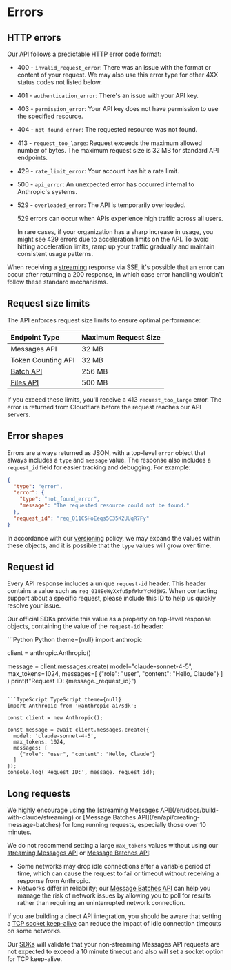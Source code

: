 # Errors

## HTTP errors

Our API follows a predictable HTTP error code format:

* 400 - `invalid_request_error`: There was an issue with the format or content of your request. We may also use this error type for other 4XX status codes not listed below.
* 401 - `authentication_error`: There's an issue with your API key.
* 403 - `permission_error`: Your API key does not have permission to use the specified resource.
* 404 - `not_found_error`: The requested resource was not found.
* 413 - `request_too_large`: Request exceeds the maximum allowed number of bytes. The maximum request size is 32 MB for standard API endpoints.
* 429 - `rate_limit_error`: Your account has hit a rate limit.
* 500 - `api_error`: An unexpected error has occurred internal to Anthropic's systems.
* 529 - `overloaded_error`: The API is temporarily overloaded.

  <Warning>
    529 errors can occur when APIs experience high traffic across all users.

    In rare cases, if your organization has a sharp increase in usage, you might see 429 errors due to acceleration limits on the API. To avoid hitting acceleration limits, ramp up your traffic gradually and maintain consistent usage patterns.
  </Warning>

When receiving a [streaming](/en/docs/build-with-claude/streaming) response via SSE, it's possible that an error can occur after returning a 200 response, in which case error handling wouldn't follow these standard mechanisms.

## Request size limits

The API enforces request size limits to ensure optimal performance:

| Endpoint Type                                            | Maximum Request Size |
| :------------------------------------------------------- | :------------------- |
| Messages API                                             | 32 MB                |
| Token Counting API                                       | 32 MB                |
| [Batch API](/en/docs/build-with-claude/batch-processing) | 256 MB               |
| [Files API](/en/docs/build-with-claude/files)            | 500 MB               |

If you exceed these limits, you'll receive a 413 `request_too_large` error. The error is returned from Cloudflare before the request reaches our API servers.

## Error shapes

Errors are always returned as JSON, with a top-level `error` object that always includes a `type` and `message` value. The response also includes a `request_id` field for easier tracking and debugging. For example:

```JSON JSON theme={null}
{
  "type": "error",
  "error": {
    "type": "not_found_error",
    "message": "The requested resource could not be found."
  },
  "request_id": "req_011CSHoEeqs5C35K2UUqR7Fy"
}
```

In accordance with our [versioning](/en/api/versioning) policy, we may expand the values within these objects, and it is possible that the `type` values will grow over time.

## Request id

Every API response includes a unique `request-id` header. This header contains a value such as `req_018EeWyXxfu5pfWkrYcMdjWG`. When contacting support about a specific request, please include this ID to help us quickly resolve your issue.

Our official SDKs provide this value as a property on top-level response objects, containing the value of the `request-id` header:

<CodeGroup>
  ```Python Python theme={null}
  import anthropic

  client = anthropic.Anthropic()

  message = client.messages.create(
      model="claude-sonnet-4-5",
      max_tokens=1024,
      messages=[
          {"role": "user", "content": "Hello, Claude"}
      ]
  )
  print(f"Request ID: {message._request_id}")
  ```

  ```TypeScript TypeScript theme={null}
  import Anthropic from '@anthropic-ai/sdk';

  const client = new Anthropic();

  const message = await client.messages.create({
    model: 'claude-sonnet-4-5',
    max_tokens: 1024,
    messages: [
      {"role": "user", "content": "Hello, Claude"}
    ]
  });
  console.log('Request ID:', message._request_id);
  ```
</CodeGroup>

## Long requests

<Warning>
  We highly encourage using the [streaming Messages API](/en/docs/build-with-claude/streaming) or [Message Batches API](/en/api/creating-message-batches) for long running requests, especially those over 10 minutes.
</Warning>

We do not recommend setting a large `max_tokens` values without using our [streaming Messages API](/en/docs/build-with-claude/streaming)
or [Message Batches API](/en/api/creating-message-batches):

* Some networks may drop idle connections after a variable period of time, which
  can cause the request to fail or timeout without receiving a response from Anthropic.
* Networks differ in reliability; our [Message Batches API](/en/api/creating-message-batches) can help you
  manage the risk of network issues by allowing you to poll for results rather than requiring an uninterrupted network connection.

If you are building a direct API integration, you should be aware that setting a [TCP socket keep-alive](https://tldp.org/HOWTO/TCP-Keepalive-HOWTO/programming.html) can reduce the impact of idle connection timeouts on some networks.

Our [SDKs](/en/api/client-sdks) will validate that your non-streaming Messages API requests are not expected to exceed a 10 minute timeout and
also will set a socket option for TCP keep-alive.
